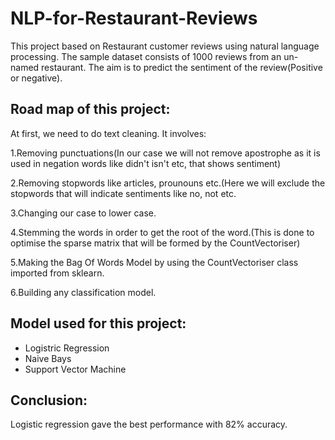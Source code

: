 # NLP-for-Restaurant-Reviews
This project based on Restaurant customer reviews using natural language processing. The sample dataset consists of 1000 reviews from an un-named restaurant. The aim is to predict the sentiment of the review(Positive or negative).

## Road map of this project: 

At first, we need to do text cleaning. It involves:
 
   1.Removing punctuations(In our case we will not remove apostrophe as it is used in negation words like didn't isn't etc, that shows sentiment)
   
   2.Removing stopwords like articles, prounouns etc.(Here we will exclude the stopwords that will indicate sentiments like no, not etc.
   
   3.Changing our case to lower case.
   
   4.Stemming the words in order to get the root of the word.(This is done to optimise the sparse matrix that will be formed by the CountVectoriser)
   
   5.Making the Bag Of Words Model by using the CountVectoriser class imported from sklearn.
   
   6.Building any classification model. 

 ## Model used for this project:
 * Logistric Regression
 * Naive Bays
 * Support Vector Machine

## Conclusion: 
Logistic regression gave the best performance with 82% accuracy.
